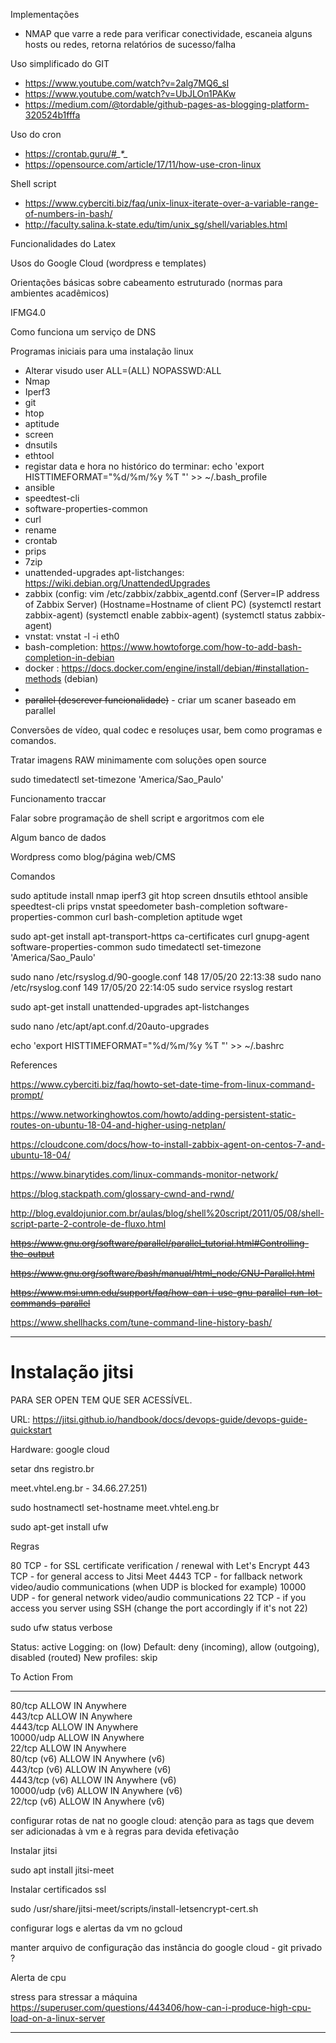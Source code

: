 Implementações
- NMAP que varre a rede para verificar conectividade, escaneia alguns hosts ou redes, retorna relatórios de sucesso/falha


Uso simplificado do GIT
- https://www.youtube.com/watch?v=2alg7MQ6_sI
- https://www.youtube.com/watch?v=UbJLOn1PAKw
- https://medium.com/@tordable/github-pages-as-blogging-platform-320524b1fffa

Uso do cron
- https://crontab.guru/#*_*_*_*_*
- https://opensource.com/article/17/11/how-use-cron-linux

Shell script
- https://www.cyberciti.biz/faq/unix-linux-iterate-over-a-variable-range-of-numbers-in-bash/
- http://faculty.salina.k-state.edu/tim/unix_sg/shell/variables.html

Funcionalidades do Latex

Usos do Google Cloud (wordpress e templates)

Orientações básicas sobre cabeamento estruturado (normas para ambientes acadêmicos)

IFMG4.0

Como funciona um serviço de DNS

Programas iniciais para uma instalação linux
- Alterar visudo user ALL=(ALL) NOPASSWD:ALL
- Nmap
- Iperf3
- git
- htop
- aptitude
- screen
- dnsutils
- ethtool
- registar data e hora no histórico do terminar: echo 'export HISTTIMEFORMAT="%d/%m/%y %T "' >> ~/.bash_profile
- ansible
- speedtest-cli
- software-properties-common
- curl
- rename
- crontab
- prips
- 7zip
- unattended-upgrades apt-listchanges: https://wiki.debian.org/UnattendedUpgrades
- zabbix (config:  vim /etc/zabbix/zabbix_agentd.conf (Server=IP address of Zabbix Server)  (Hostname=Hostname of client PC) (systemctl restart zabbix-agent) (systemctl enable zabbix-agent) (systemctl status zabbix-agent)
- vnstat: vnstat -l -i eth0
- bash-completion: https://www.howtoforge.com/how-to-add-bash-completion-in-debian
- docker : https://docs.docker.com/engine/install/debian/#installation-methods (debian)
- 
- ~~parallel (descrever funcionalidade)~~ - criar um scaner baseado em parallel

Conversões de vídeo, qual codec e resoluçes usar, bem como programas e comandos.

Tratar imagens RAW minimamente com soluções open source

sudo timedatectl set-timezone 'America/Sao_Paulo'


Funcionamento traccar

Falar sobre programação de shell script e argoritmos com ele

Algum banco de dados

Wordpress como blog/página web/CMS


Comandos


sudo aptitude install nmap iperf3 git htop screen dnsutils ethtool ansible speedtest-cli prips vnstat speedometer bash-completion software-properties-common curl bash-completion aptitude wget

sudo apt-get install     apt-transport-https     ca-certificates     curl     gnupg-agent     software-properties-common
sudo timedatectl set-timezone 'America/Sao_Paulo'

sudo nano /etc/rsyslog.d/90-google.conf 
  148  17/05/20 22:13:38 sudo nano /etc/rsyslog.conf 
  149  17/05/20 22:14:05 sudo service rsyslog restart


sudo apt-get install unattended-upgrades apt-listchanges

sudo nano /etc/apt/apt.conf.d/20auto-upgrades 


echo 'export HISTTIMEFORMAT="%d/%m/%y %T "' >> ~/.bashrc



References

https://www.cyberciti.biz/faq/howto-set-date-time-from-linux-command-prompt/

https://www.networkinghowtos.com/howto/adding-persistent-static-routes-on-ubuntu-18-04-and-higher-using-netplan/

https://cloudcone.com/docs/how-to-install-zabbix-agent-on-centos-7-and-ubuntu-18-04/

https://www.binarytides.com/linux-commands-monitor-network/

https://blog.stackpath.com/glossary-cwnd-and-rwnd/

http://blog.evaldojunior.com.br/aulas/blog/shell%20script/2011/05/08/shell-script-parte-2-controle-de-fluxo.html

~~https://www.gnu.org/software/parallel/parallel_tutorial.html#Controlling-the-output~~

~~https://www.gnu.org/software/bash/manual/html_node/GNU-Parallel.html~~

~~https://www.msi.umn.edu/support/faq/how-can-i-use-gnu-parallel-run-lot-commands-parallel~~

https://www.shellhacks.com/tune-command-line-history-bash/










-------


# Instalação jitsi
 PARA SER OPEN TEM QUE SER ACESSÍVEL.

URL: https://jitsi.github.io/handbook/docs/devops-guide/devops-guide-quickstart

Hardware: google cloud

setar dns registro.br 

meet.vhtel.eng.br - 34.66.27.251)

sudo hostnamectl set-hostname meet.vhtel.eng.br


sudo apt-get install ufw

Regras


80 TCP - for SSL certificate verification / renewal with Let's Encrypt
443 TCP - for general access to Jitsi Meet
4443 TCP - for fallback network video/audio communications (when UDP is blocked for example)
10000 UDP - for general network video/audio communications
22 TCP - if you access you server using SSH (change the port accordingly if it's not 22)



sudo ufw status verbose


Status: active
Logging: on (low)
Default: deny (incoming), allow (outgoing), disabled (routed)
New profiles: skip

To                         Action      From
--                         ------      ----
80/tcp                     ALLOW IN    Anywhere                  
443/tcp                    ALLOW IN    Anywhere                  
4443/tcp                   ALLOW IN    Anywhere                  
10000/udp                  ALLOW IN    Anywhere                  
22/tcp                     ALLOW IN    Anywhere                  
80/tcp (v6)                ALLOW IN    Anywhere (v6)             
443/tcp (v6)               ALLOW IN    Anywhere (v6)             
4443/tcp (v6)              ALLOW IN    Anywhere (v6)             
10000/udp (v6)             ALLOW IN    Anywhere (v6)             
22/tcp (v6)                ALLOW IN    Anywhere (v6)       



configurar rotas de nat no google cloud: atenção para as tags que devem ser adicionadas à vm e à regras para devida efetivação


Instalar jitsi

sudo apt install jitsi-meet

Instalar certificados ssl

sudo /usr/share/jitsi-meet/scripts/install-letsencrypt-cert.sh


configurar logs e alertas da vm no gcloud


manter arquivo de configuração das instância do google cloud - git privado ?


Alerta de cpu

stress para stressar a máquina
https://superuser.com/questions/443406/how-can-i-produce-high-cpu-load-on-a-linux-server




---------












